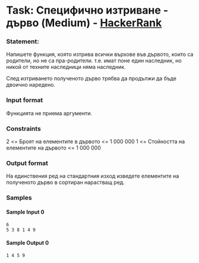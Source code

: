 # Task: Специфично изтриване - дърво (Medium) - [HackerRank](<https://www.hackerrank.com/contests/sda-2020-2021-test6-dbr8t-r/challenges/challenge-2720>)


### Statement:

Напишете функция, която изтрива всички върхове във дървото, които са родители, но не са пра-родители. т.е. имат поне един наследник, но никой от техните наследници няма наследник. 

След изтриването полученото дърво трябва да продължи да бъде двоично наредено. 


### Input format

Функцията не приема аргументи.


### Constraints

2 &lt;= Броят на елементите в дървото &lt;= 1 000 000
1 &lt;= Стойността на елементите на дървото &lt;= 1 000 000

### Output format

На единствения ред на стандартния изход изведете елементите на полученото дърво в сортиран нарастващ ред.


### Samples


#### Sample Input 0
```
6
5 3 8 1 4 9
```

#### Sample Output 0
```
1 4 5 9 
```

